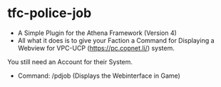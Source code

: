 # tfc-police-job

- A Simple Plugin for the Athena Framework (Version 4)
- All what it does is to give your Faction a Command for Displaying a Webview for VPC-UCP (https://pc.copnet.li/) system.

You still need an Account for their System.

* Command: /pdjob (Displays the Webinterface in Game)
